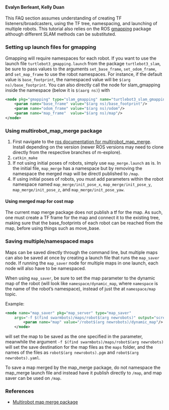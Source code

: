 #### Evalyn Berleant, Kelly Duan

This FAQ section assumes understanding of creating TF listeners/broadcasters, using the TF tree, namespacing, and launching of multiple robots. This tutorial also relies on the ROS [gmapping](http://wiki.ros.org/gmapping) package although different SLAM methods can be substituted.

### Setting up launch files for gmapping

Gmapping will require namespaces for each robot.
If you want to use the launch file `turtlebot3_gmapping.launch` from the package `turtlebot3_slam`, be sure to pass values to the arguments `set_base_frame`, `set_odom_frame`, and `set_map_frame` to use the robot namespaces. For instance, if the default value is `base_footprint`, the namespaced value will be `$(arg ns)/base_footprint`.
You can also directly call the node for slam_gmapping inside the namespace (below it is `$(aarg ns)`) with

``` xml
<node pkg="gmapping" type="slam_gmapping" name="turtlebot3_slam_gmapping" output="log">
    <param name="base_frame" value="$(arg ns)/base_footprint"/>
    <param name="odom_frame" value="$(arg ns)/odom"/>
    <param name="map_frame"  value="$(arg ns)/map"/>
</node>
```

### Using multirobot_map_merge package

1. First navigate to the [ros documentation for multirobot_map_merge](http://wiki.ros.org/multirobot_map_merge). Install depending on the version (newer ROS versions may need to clone directly from the respective branches of m-explore).
1. `catkin_make`
1. If not using initial poses of robots, simply use `map_merge.launch` as is. In the initial file, `map_merge` has a namespace but by removing the namespace the merged map will be directl published to `/map`.
1. If using initial poses of robots, you must add parameters within the robot namespace named `map_merge/init_pose_x`, `map_merge/init_pose_y`, `map_merge/init_pose_z`, and `map_merge/init_pose_yaw`.

#### Using merged map for cost map

The current map merge package does not publish a tf for the map. As such, one must create a TF frame for the map and connect it to the existing tree, making sure that the base_footprints of each robot can be reached from the map, before using things such as move_base.


### Saving multiple/namespaced maps

Maps can be saved directly through the command line, but multiple maps can also be saved at once by creating a launch file that runs the `map_saver` node. If running the `map_saver` node for multiple maps in one launch, each node will also have to be namespaced.

When using `map_saver`, be sure to set the map parameter to the dynamic map of the robot (will look like `namespace/dynamic_map`, where `namespace` is the name of the robot’s namespace), instead of just the at `namespace/map` topic.

Example:

``` xml
<node name="map_saver" pkg="map_server" type="map_saver" 
    args="-f $(find swarmbots)/maps/robot$(arg newrobots)" output="screen">
        <param name="map" value="/robot$(arg newrobots)/dynamic_map"/>
    </node>
```

will set the map to be saved as the one specified in the parameter, meanwhile the argument `-f $(find swarmbots)/maps/robot$(arg newrobots)` will set the save destination for the map files as the `maps` folder, and the names of the files as `robot$(arg newrobots).pgm` and `robot$(arg newrobots).yaml`.

To save a map merged by the map_merge package, do not namespace the map_merge launch file and instead have it publish directly to `/map`, and map saver can be used on `/map`.

### References

- [Multirobot map merge package](http://wiki.ros.org/multirobot_map_merge)